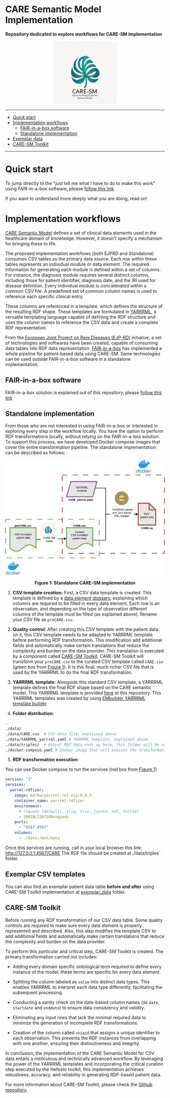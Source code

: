 # CARE Semantic Model Implementation
**Repository dedicated to explore workflows for CARE-SM implementation**

<p align="center"> 
	<img src="https://raw.githubusercontent.com/CARE-SM/CARE-Semantic-Model/main/images/CARE-SM_logo.png"width="200" height="200"> 
<p align="center" > </p> 

<hr>

* [Quick start](#quick-start)
* [Implementation workflows](#implementation-workflows)
    * [FAIR-in-a-box software](#fair-in-a-box-software)
    * [Standalone implementation](#standalone-implementation)
* [Exemplar data](#exemplar-csv-templates)
* [CARE-SM Toolkit](#care-sm-toolkit)

<hr>

# Quick start
To jump directly to the "just tell me what I have to do to make this work" using FAIR-in-a-box software, please [follow this link](https://github.com/ejp-rd-vp/FiaB/blob/main/CARE-SM_FiaB/README.md).

If you want to understand more deeply what you are doing, read on!

# Implementation workflows

[CARE Semantic Model](https://github.com/CARE-SM/CARE-Semantic-Model) defines a set of clinical data elements used in the healthcare domain of knowledge. However, it doesn't specify a mechanism for bringing these to life. 

The proposed implementation workflows (both EJPRD and Standalone) consumes CSV tables as the primary data source. Each row within these tables represents an individual module or data element. The required information for generating each module is defined within a set of columns. For instance, the diagnosis module requires several distinct columns, including those for patient identifier, diagnosis date, and the IRI used for disease definition. Every individual module is concatenated within a common CSV file. A predefined set of common column names is used to reference each specific clinical entry.

These columns are referenced in a template, which defines the structure of the resulting RDF shape. These templates are formulated in [YARRRML](https://rml.io/yarrrml/spec/), a versatile templating language capable of defining the RDF structure and uses the column names to reference the CSV data and create a complete RDF representation.


From the [European Joint Project on Rare Diseases (EJP-RD)](https://www.ejprarediseases.org/) initiative, a set of technologies and softwares have been created, capable of consuming data tables into RDF data representation. [FAIR-in-a-box](https://github.com/ejp-rd-vp/FiaB) has implemented a whole pipeline for patient-based data using CARE-SM. Same technologies can be used outside FAIR-in-a-box software in a standalone implementation.


## FAIR-in-a-box software

FAIR-in-a-box solution is explained out of this repository, please [follow this link](https://github.com/ejp-rd-vp/FiaB)

## Standalone implementation

From those who are not interested in using FAIR-in-a-box or interested in exploring every step in the workflow locally. You have the option to perform RDF transformations locally, without relying on the FAIR-in-a-box solution. To support this process, we have developed Docker compose images that cover the entire transformation pipeline. The standalone implementation can be described as follows:


<p align="center"> 
	<img src="/CARE-SM_workflow.png"> 
<p align="center" ><b>Figure 1: Standalone CARE-SM implementation </b></p>

1) **CSV template creation:** First, a CSV data template is created. This template is defined by a [data element glossary](/CSV/README.md), explaining which columns are required to be filled in every data element. Each row is an observation, and depending on the type of observation different columns of the template must be filled (as explained above). Rename your CSV file as `preCARE.csv`.

2) **Quality control**: After creating this CSV template with the patient data on it, this CSV template needs to be adapted to YARRRML template before performing RDF transformation. This modification add additional fields and automatically make certain translations that reduce the complexity and burden on the data provider. This translation is executed by a component called [CARE-SM Toolkit](#care-sm-toolkit). CARE-SM Toolkit will transform your `preCARE.csv` to the curated CSV template called `CARE.csv` (green box from [Figure 1]()). It is this final, much richer CSV file that is used by the YARRRML to do the final RDF transformation.

3) **YARRRML template**: Alongside this standard CSV template, a YARRRML template defines the final RDF shape based on the CARE semantic model. This YARRRML template is provided [here](#standalone-implementation) at this repository. This YARRRML templates was created by using [EMbuilder YARRRML template builder](https://github.com/pabloalarconm/EMbuilder)


5) **Folder distribution:**
```bash
.
./data/
./data/CARE.csv  # CSV data file, explained above
./data/YARRRML_yarrrml.yaml # YARRRML template, explained above
./data/triples/  # Output RDF data ends up here, this folder will be automatically created.
./docker-compose.yaml # Docker image that will execute the transformation (step below)
```

5) **RDF transformation execution:**

You can use Docker compose to run the services (red box from [Figure 1](#standalone-implementation))

```yaml
version: "3"
services:
  yarrml-rdfizer:
    image: markw/yarrrml-rml-ejp:0.0.3
    container_name: yarrrml-rdfizer
    environment:
      # (nquads (default), trig, trix, jsonld, hdt, turtle)
      - SERIALIZATION=nquads
    ports:
      - "4567:4567"
    volumes:
      - ./data:/mnt/data
```

Once this services are running, call in your local browser this link: http://127.0.0.1:4567/CARE
The RDF file should be created at ./data/triples` folder.

## Exemplar CSV templates

You can also find an exemplar patient data table **before and after** using CARE-SM Toolkit implementation at [exemplar_data](/CSV/exemplar_data/README.md) folder.

## CARE-SM Toolkit

Before running any RDF transformation of our CSV data table. Some quality controls are required to make sure every data element is properly represented and described. Also, this step modifies the template CSV to add additional fields and automatically make certain translations that reduce the complexity and burden on the data provider.

To perform this particular and critical step, CARE-SM Toolkit is created. The primary transformation carried out includes:

* Adding every domain specific ontological term required to define every instance of the model, these terms are specific for every data element.

* Splitting the column labeled as `value` into distinct data types. This enables YARRRML to interpret each data type differently, facilitating the subsequent processing.

* Conducting a sanity check on the date-based column names (as `date`, `startdate` and `enddate`) to ensure data consistency and validity.

* Eliminating any input rows that lack the minimal required data to minimize the generation of incomplete RDF transformations.

* Creation of the column called `uniqid` that assigns a unique identifier to each observation. This prevents the RDF instances from overlapping with one another, ensuring their distinctiveness and integrity.

In conclusion, the implementation of the CARE Semantic Model for CSV data entails a meticulous and technically advanced workflow. By leveraging the power of the YARRRML templates and incorporating the critical curation step executed by the Hefesto toolkit, this implementation achieves robustness, accuracy, and reliability in generating RDF-based patient data.

For more information about CARE-SM Toolkit, please check the [Github repository](https://github.com/CARE-SM/CARE-SM-Toolkit).

